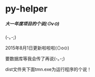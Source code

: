 # py-helper

<h5>大一年度项目的个说(⊙v⊙)</h5>
<p>(-｡-;)</p>
<p>2015年8月1日更新啦啦啦(⊙o⊙)</p>
<p>要数据库等我会传了再说(-｡-;)</p>
<p>dist文件夹下面tmn.exe为运行程序的个说！</p>
